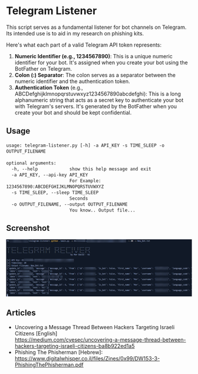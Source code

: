 # Telegram Listener
This script serves as a fundamental listener for bot channels on Telegram. Its intended use is to aid in my research on phishing kits.

Here's what each part of a valid Telegram API token represents:
1. **Numeric Identifier (e.g., 1234567890)**: This is a unique numeric identifier for your bot. It's assigned when you create your bot using the BotFather on Telegram.
2. **Colon (:) Separator**: The colon serves as a separator between the numeric identifier and the authentication token.
3. **Authentication Token** (e.g., ABCDefghijklmnopqrstuvwxyz1234567890abcdefghi): This is a long alphanumeric string that acts as a secret key to authenticate your bot with Telegram's servers. It's generated by the BotFather when you create your bot and should be kept confidential.

## Usage
```
usage: telegram-listener.py [-h] -a API_KEY -s TIME_SLEEP -o OUTPUT_FILENAME

optional arguments:
  -h, --help            show this help message and exit
  -a API_KEY, --api-key API_KEY
                        For Example: 1234567890:ABCDEFGHIJKLMNOPQRSTUVWXYZ
  -s TIME_SLEEP, --sleep TIME_SLEEP
                        Seconds
  -o OUTPUT_FILENAME, --output OUTPUT_FILENAME
                        You know.. Output file...
```

## Screenshot
![screenshot](./screenshot.png)

## Articles
- Uncovering a Message Thread Between Hackers Targeting Israeli Citizens [English]\
https://medium.com/cyesec/uncovering-a-message-thread-between-hackers-targeting-israeli-citizens-ba8b922ed1a5
- Phishing The Phisherman [Hebrew]:\
https://www.digitalwhisper.co.il/files/Zines/0x99/DW153-3-PhishingThePhisherman.pdf